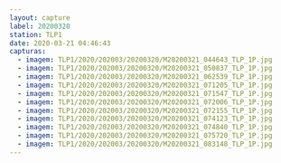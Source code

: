 ```yaml
---
layout: capture
label: 20200320
station: TLP1
date: 2020-03-21 04:46:43
capturas:
  - imagem: TLP1/2020/202003/20200320/M20200321_044643_TLP_1P.jpg
  - imagem: TLP1/2020/202003/20200320/M20200321_050837_TLP_1P.jpg
  - imagem: TLP1/2020/202003/20200320/M20200321_062539_TLP_1P.jpg
  - imagem: TLP1/2020/202003/20200320/M20200321_071205_TLP_1P.jpg
  - imagem: TLP1/2020/202003/20200320/M20200321_071547_TLP_1P.jpg
  - imagem: TLP1/2020/202003/20200320/M20200321_072006_TLP_1P.jpg
  - imagem: TLP1/2020/202003/20200320/M20200321_072155_TLP_1P.jpg
  - imagem: TLP1/2020/202003/20200320/M20200321_074123_TLP_1P.jpg
  - imagem: TLP1/2020/202003/20200320/M20200321_074840_TLP_1P.jpg
  - imagem: TLP1/2020/202003/20200320/M20200321_075720_TLP_1P.jpg
  - imagem: TLP1/2020/202003/20200320/M20200321_083148_TLP_1P.jpg
---
```

